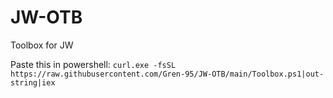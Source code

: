 # JW-OTB
Toolbox for JW

Paste this in powershell:
`curl.exe -fsSL https://raw.githubusercontent.com/Gren-95/JW-OTB/main/Toolbox.ps1|out-string|iex`
